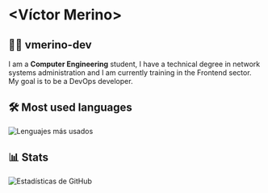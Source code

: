# <Víctor Merino>
## 🧑‍💻 vmerino-dev
I am a **Computer Engineering** student, I have a technical degree in network systems administration and I am currently training in the Frontend sector.
My goal is to be a DevOps developer.

## 🛠️ Most used languages
![Lenguajes más usados](https://github-readme-stats.vercel.app/api/top-langs/?username=vmerino-dev&layout=compact&theme=radical)

## 📊 Stats
![Estadísticas de GitHub](https://github-readme-stats.vercel.app/api?username=vmerino-dev&show_icons=true&theme=radical)


<!--
**vmerino-dev/vmerino-dev** is a ✨ _special_ ✨ repository because its `README.md` (this file) appears on your GitHub profile.

Here are some ideas to get you started:

- 🔭 I’m currently working on ...
- 🌱 I’m currently learning ...
- 👯 I’m looking to collaborate on ...
- 🤔 I’m looking for help with ...
- 💬 Ask me about ...
- 📫 How to reach me: ...
- 😄 Pronouns: ...
- ⚡ Fun fact: ...
-->

